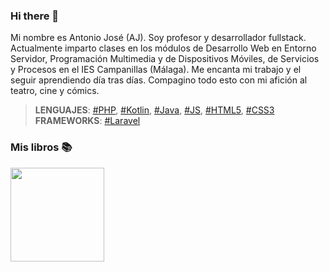 ### Hi there 👋

Mi nombre es Antonio José (AJ). Soy profesor y desarrollador fullstack. Actualmente imparto clases en los módulos de Desarrollo Web en Entorno Servidor, Programación Multimedia y de Dispositivos Móviles, de Servicios y Procesos en el IES Campanillas (Málaga). Me encanta mi trabajo y el seguir aprendiendo día tras días. Compagino todo esto con mi afición al teatro, cine y cómics.

> **LENGUAJES**: [#PHP](https://github.com/topics/PHP), [#Kotlin](https://github.com/topics/Kotlin), [#Java](https://github.com/topics/Java), [#JS](https://github.com/topics/JS), [#HTML5](https://github.com/topics/HTML5), [#CSS3](https://github.com/topics/CSS3)  
> **FRAMEWORKS**: [#Laravel](https://github.com/topics/Laravel) 

### Mis libros :books:

<a href="https://leanpub.com/desarrollodeaplicacioneswebconphp8" target="_blank"><img src="https://d2sofvawe08yqg.cloudfront.net/desarrollodeaplicacioneswebconphp8/s_featured?1638025458" width="150px" title="Desarrollo de Aplicaciones Web con PHP 8" alt /></a>


<!--
**bilbobolson/bilbobolson** is a ✨ _special_ ✨ repository because its `README.md` (this file) appears on your GitHub profile.

Here are some ideas to get you started:

- 🔭 I’m currently working on ...
- 🌱 I’m currently learning ...
- 👯 I’m looking to collaborate on ...
- 🤔 I’m looking for help with ...
- 💬 Ask me about ...
- 📫 How to reach me: ...
- 😄 Pronouns: ...
- ⚡ Fun fact: ...
-->
